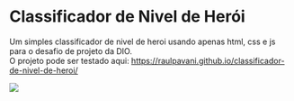 # Classificador de Nivel de Herói
Um simples classificador de nivel de heroi usando apenas html, css e js para o desafio de projeto da DIO.
<br>O projeto pode ser testado aqui: https://raulpavani.github.io/classificador-de-nivel-de-heroi/

[<img src="https://github.com/RaulPavani/classificador-de-nivel-de-heroi/assets/40846165/f76ff230-b9cb-4109-b37b-6f4d4990b1cb">](https://raulpavani.github.io/classificador-de-nivel-de-heroi/)
